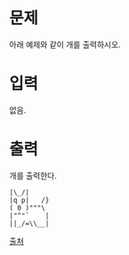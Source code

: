 # 문제

아래 예제와 같이 개를 출력하시오.

# 입력

없음.

# 출력

개를 출력한다.
```
|\_/|
|q p|   /}
( 0 )"""\
|"^"`    |
||_/=\\__|
```
[출처](https://www.acmicpc.net/problem/10172)

